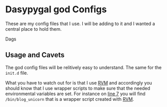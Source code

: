 Dasypygal god Configs
=====================

These are my config files that I use. I will be adding to it and I wanted a central place to hold them.

Dags

Usage and Cavets
----------------

The god config files will be relitively easy to understand. The same for the `init.d` file.

What you have to watch out for is that I use [RVM][1] and accordingly
you should know that I use wrapper scripts to make sure that the needed
environmental variables are set. For instance on [line 7][2] you will
find `/bin/blog_unicorn` that is a wrapper script created with [RVM][1].


[1]: https://rvm.beginrescueend.com/
[2]: https://github.com/iansheridan/dasypygal-god-configs/blob/master/config/unicorn-sinatra-app.god#L7

